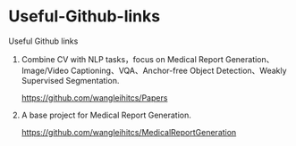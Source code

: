 # Useful-Github-links
Useful Github links

1. Combine CV with NLP tasks，focus on Medical Report Generation、Image/Video Captioning、VQA、Anchor-free Object Detection、Weakly Supervised Segmentation.

    https://github.com/wangleihitcs/Papers

2. A base project for Medical Report Generation.

    https://github.com/wangleihitcs/MedicalReportGeneration
